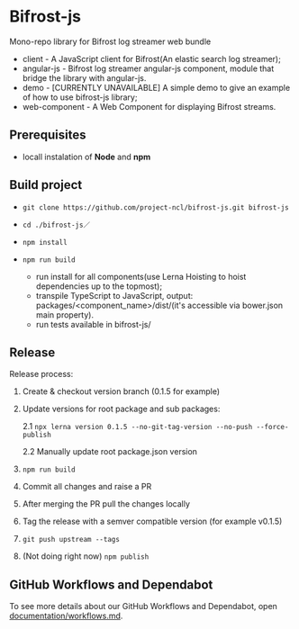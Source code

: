 # Bifrost-js

Mono-repo library for Bifrost log streamer web bundle
- client - A JavaScript client for Bifrost(An elastic search log streamer);
- angular-js - Bifrost log streamer angular-js component, module that bridge the library with angular-js.
- demo - [CURRENTLY UNAVAILABLE] A simple demo to give an example of how to use bifrost-js library;
- web-component - A Web Component for displaying Bifrost streams.

## Prerequisites

- locall instalation of **Node** and **npm**

## Build project
- `git clone https://github.com/project-ncl/bifrost-js.git bifrost-js`
- `cd ./bifrost-js／`
- `npm install `

- `npm run build`
  - run install for all components(use Lerna Hoisting to hoist dependencies up to the topmost);
  - transpile TypeScript to JavaScript, output: packages/<component_name>/dist/(it's accessible via bower.json main property).
  - run tests available in bifrost-js/

## Release
Release process:
1) Create & checkout version branch (0.1.5 for example)
2) Update versions for root package and sub packages:

	2.1 `npx lerna version 0.1.5 --no-git-tag-version --no-push --force-publish`

	2.2 Manually update root package.json version

3) `npm run build`
4) Commit all changes and raise a PR
5) After merging the PR pull the changes locally
6) Tag the release with a semver compatible version (for example v0.1.5)
7) `git push upstream --tags`

8) (Not doing right now) `npm publish`

## GitHub Workflows and Dependabot

To see more details about our GitHub Workflows and Dependabot, open [documentation/workflows.md](./documentation/workflows.md).
